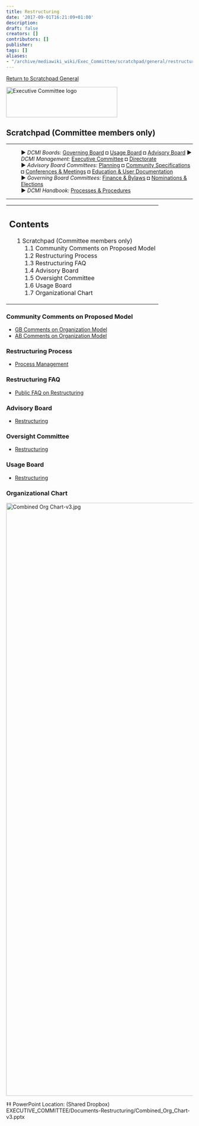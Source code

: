```yaml
---
title: Restructuring
date: '2017-09-01T16:21:09+01:00'
description: 
draft: false
creators: []
contributors: []
publisher: 
tags: []
aliases:
- "/archive/mediawiki_wiki/Exec_Committee/scratchpad/general/restructuring.html"
---
```


[Return to Scratchpad General](/archive/mediawiki_wiki/Exec_Committee/scratchpad/general "Exec Committee/scratchpad/general")

[<img alt="Executive Committee logo" src="/archive/mediawiki_wiki/images/EC_logo.png" width="300" height="82">](/archive/mediawiki_wiki/File:EC_logo.png "Executive Committee logo")

## Scratchpad (Committee members only) 

* * *
<dl>
<dd> ► <i>DCMI Boards:</i> <a href="/archive/mediawiki_wiki/DCMI_Governing_Board" title="DCMI Governing Board">Governing Board</a> ◘ <a href="/archive/mediawiki_wiki/DCMI_Usage_Board" title="DCMI Usage Board" class="mw-redirect">Usage Board</a> ◘ <a href="/archive/mediawiki_wiki/DCMI_Advisory_Board" title="DCMI Advisory Board">Advisory Board</a> ► <i>DCMI Management:</i> <a href="/archive/mediawiki_wiki/Exec_Committee" title="Exec Committee">Executive Committee</a> ◘ <a href="/archive/mediawiki_wiki/Exec_Committee/directorate" title="Exec Committee/directorate">Directorate</a>
</dd>
<dd> ► <i>Advisory Board Committees:</i> <a href="/archive/mediawiki_wiki/DCMI_Advisory_Board/planning" title="DCMI Advisory Board/planning">Planning</a> ◘ <a href="/archive/mediawiki_wiki/DCMI_Advisory_Board/specifications" title="DCMI Advisory Board/specifications" class="mw-redirect">Community Specifications</a> ◘ <a href="/archive/mediawiki_wiki/DCMI_Advisory_Board/meetings" title="DCMI Advisory Board/meetings">Conferences &amp; Meetings</a> ◘ <a href="/archive/mediawiki_wiki/DCMI_Advisory_Board/documentation" title="DCMI Advisory Board/documentation">Education &amp; User Documentation</a>
</dd>
<dd> ► <i>Governing Board Committees:</i> <a href="/archive/mediawiki_wiki/DCMI_Governing_Board/finance" title="DCMI Governing Board/finance">Finance &amp; Bylaws</a> ◘ <a href="/archive/mediawiki_wiki/DCMI_Governing_Board/nominations" title="DCMI Governing Board/nominations">Nominations &amp; Elections</a>  
</dd>
<dd> ► <i>DCMI Handbook:</i> <a href="/archive/mediawiki_wiki/DCMI_Handbook" title="DCMI Handbook">Processes &amp; Procedures</a>
</dd>
</dl>

* * *

<table id="toc" class="toc">
  <tr>
    <td>
      <div id="toctitle">
        <h2>Contents</h2>
      </div>
      <ul>
        <li class="toclevel-1 tocsection-1">
          <a href="#Scratchpad_.28Committee_members_only.29"><span class="tocnumber">1</span> <span class="toctext">Scratchpad (Committee members only)</span></a>
          <ul>
            <li class="toclevel-2 tocsection-2"><a href="#Community_Comments_on_Proposed_Model"><span class="tocnumber">1.1</span> <span class="toctext">Community Comments on Proposed Model</span></a></li>
            <li class="toclevel-2 tocsection-3"><a href="#Restructuring_Process"><span class="tocnumber">1.2</span> <span class="toctext">Restructuring Process</span></a></li>
            <li class="toclevel-2 tocsection-4"><a href="#Restructuring_FAQ"><span class="tocnumber">1.3</span> <span class="toctext">Restructuring FAQ</span></a></li>
            <li class="toclevel-2 tocsection-5"><a href="#Advisory_Board"><span class="tocnumber">1.4</span> <span class="toctext">Advisory Board</span></a></li>
            <li class="toclevel-2 tocsection-6"><a href="#Oversight_Committee"><span class="tocnumber">1.5</span> <span class="toctext">Oversight Committee</span></a></li>
            <li class="toclevel-2 tocsection-7"><a href="#Usage_Board"><span class="tocnumber">1.6</span> <span class="toctext">Usage Board</span></a></li>
            <li class="toclevel-2 tocsection-8"><a href="#Organizational_Chart"><span class="tocnumber">1.7</span> <span class="toctext">Organizational Chart</span></a></li>
          </ul>
        </li>
      </ul>
    </td>
  </tr>
</table>
<script>if (window.showTocToggle) { var tocShowText = "show"; var tocHideText = "hide"; showTocToggle(); } </script>

### Community Comments on Proposed Model 

- [GB Comments on Organization Model](/archive/mediawiki_wiki/Exec_Committee/OC_Comm-TG/Comments "Exec Committee/OC Comm-TG/Comments")
- [AB Comments on Organization Model](/archive/mediawiki_wiki/Exec_Committee/AB_Comm-TG/Comments "Exec Committee/AB Comm-TG/Comments")

### Restructuring Process 

- [Process Management](/archive/mediawiki_wiki/Exec_Committee/restructureProcess "Exec Committee/restructureProcess")

### Restructuring FAQ 

- [Public FAQ on Restructuring](/archive/mediawiki_wiki/Exec_Committee/QA_struct "Exec Committee/QA struct")

### Advisory Board 

- [Restructuring](/archive/mediawiki_wiki/Exec_Committee/AB_Comm-TG "Exec Committee/AB Comm-TG")

### Oversight Committee 

- [Restructuring](/archive/mediawiki_wiki/Exec_Committee/OC_Comm-TG "Exec Committee/OC Comm-TG")

### Usage Board 

- [Restructuring](/archive/mediawiki_wiki/Exec_Committee/UB "Exec Committee/UB")

### Organizational Chart 

[<img alt="Combined Org Chart-v3.jpg" src="/archive/mediawiki_wiki/images/Combined_Org_Chart-v3.jpg" width="600" height="1595">](/archive/mediawiki_wiki/File:Combined_Org_Chart-v3.jpg)

‡‡ PowerPoint Location: (Shared Dropbox) EXECUTIVE\_COMMITTEE/Documents-Restructuring/Combined\_Org\_Chart-v3.pptx

<!-- 
NewPP limit report
Preprocessor node count: 33/1000000
Post-expand include size: 0/2097152 bytes
Template argument size: 0/2097152 bytes
Expensive parser function count: 0/100
-->
